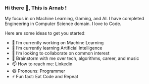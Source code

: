 ### Hi there 👋, This is Arnab !

My focus in on Machine Learning, Gaming, and AI. I have completed Engineering in Computer Science domain. I love to Code.


Here are some ideas to get you started:

- 🔭 I’m currently working on Machine Learning
- 🌱 I’m currently learning Artificial Intelligence
- 👯 I’m looking to collaborate on common interest
- 💬 Brainstorm with me over tech, algorithms, career, and music
- 📫 How to reach me: Linkedin
- 😄 Pronouns: Programmer
- ⚡ Fun fact: Eat Code and Repeat
